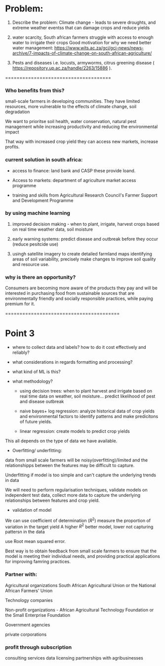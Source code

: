 # Problem:

1) Describe the problem:
Climate change - leads to severe droughts, and extreme weather eventss that can damage crops and reduce yields

2) water scarcity, South african farmers struggle with access to enough water to irrigate their crops
Good motivation for why we need better water management: https://www.wits.ac.za/gci/gci-news/news-archive/7-impacts-of-climate-change-on-south-african-agriculture/

3) Pests and diseases i.e. locusts, armyworms, citrus greening disease ( https://repository.up.ac.za/handle/2263/15886 ).

=====================================
### Who benefits from this?
small-scale farmers in developing communities. They have limited resources, more vulnerable to the effects of climate change, soil degradation


We want to prioritse soil health, water conservation, natural pest management  while increasing productivity and reducing the environmental impact

That way with increased crop yield they can access new markets, increase profits.



### current solution in south africa:
- access to finance: land bank and CASP these provide loand.

- Access to markets: department of agriculture market access programme
- training and skills from Agricultural Research Council's Farmer Support and Development Programme


### by using machine learning
1) improved decision making - when to plant, irrigate, harvest crops based on real time weather data, soil moisture

2) early warning systems: predict disease and outbreak before they occur (reduce pesitcide use)

3) usingh satellite imagery to create detailed farmland maps identifying areas of soil variability, precisely make changes to improve soil quality and resource use.

### why is there an opportunity?
Consumers are becoming more aware of the products they pay and will be interested in purchasing food from sustainable sources that are environmentally friendly and socially responsible practices, while paying premium for it. 


========================================

# Point 3
- where to collect data and labels? how to do it cost effectively and reliably?


- what considerations in regards formatting and processing?


- what kind of ML is this?

- what methodology?
    - using decision trees: when to plant harvest and irrigate based on real time data on weather, soil moisture... predict likelihood of pest and disease outbreak

    - naive bayes+ log regression:  analyze historical data of crop yields and environmental factors to identify patterns and make predicitons of future yields. 

    - linear regression: create models to predict crop yields 

This all depends on the type of data we have available.
- Overfitting/ underfitting:

data from small scale farmers will be noisy(overfitting)/limited and the relationshipps between the features may be difficult to capture.

Underfitting if model is too simple and can't capture the underlying trends in data

We will need to perform regularisation techniques, validate models on independent test data, collect more data to capture the underlying relationships between features and crop yield.

- validation of model

We can use coefficient of determination  ($R^2$) measure the proportion of variation in the target yield  A higher $R^2$ better model, lower not capturing pattersn in the data

use Root mean squared error.


Best way is to obtain feedback from small scale farmers to ensure that the model is meeting their individual needs, and providing practical applications for improving famring practices.

### Partner with:

Agricultural organizations
South African Agricultural Union or the National African Farmers' Union

Technology companies

Non-profit organizations - African Agricultural Technology Foundation or the Small Enterprise Foundation 

Government agencies

private corporations 


### profit through subscription
consulting services
data licensing
partnerships with agribusinesses